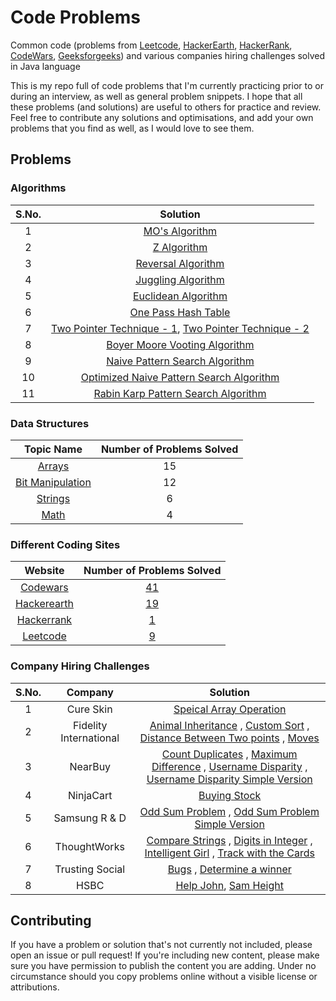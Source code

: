 # Code Problems
Common code (problems from [Leetcode](https://leetcode.com/), [HackerEarth](https://www.hackerearth.com/), [HackerRank](https://www.hackerrank.com/), [CodeWars](https://www.codewars.com/), [Geeksforgeeks](https://www.geeksforgeeks.org/)) and various companies hiring challenges solved in Java language

This is my repo full of code problems that I'm currently practicing prior to or during an interview, as well as general problem snippets. I hope that all these problems (and solutions) are useful to others for practice and review. Feel free to contribute any solutions and optimisations, and add your own problems that you find as well, as I would love to see them.

## Problems

### Algorithms

| S.No.  |                                                                                           Solution                   									      																										  							   |
|:------:|:---------------------------------------------------------------------------------------------------------------------------------------------------------------------------------------------------------------------------------------------------------------------------------------------------:|
|   1    | [MO's Algorithm](https://github.com/pgeek92/code-problems/blob/master/coding-problems/src/algorithms/MOsAlgorithm.java)     							      																										    							   |
|   2    | [Z Algorithm](https://github.com/pgeek92/code-problems/blob/master/coding-problems/src/algorithms/ZAlgorithm.java)										  																										                                   |
|   3    | [Reversal Algorithm](https://github.com/pgeek92/code-problems/tree/master/coding-problems/src/algorithms/ReversalAlgorithm.java)				      		  																										                                   |
|   4    | [Juggling Algorithm](https://github.com/pgeek92/code-problems/tree/master/coding-problems/src/algorithms/JugglingAlgorithm.java)							  																										                                   |
|   5    | [Euclidean Algorithm](https://github.com/pgeek92/code-problems/tree/master/coding-problems/src/algorithms/EuclideanAlgorithm.java)						  																										                                   |
|   6    | [One Pass Hash Table](https://github.com/pgeek92/code-problems/tree/master/coding-problems/src/leetcode/TwoSum.java)						  				  																										                                   |
|   7    | [Two Pointer Technique - 1](https://github.com/pgeek92/code-problems/tree/master/coding-problems/src/leetcode/RemoveDuplicatesFromSortedArray.java), [Two Pointer Technique - 2](https://github.com/pgeek92/code-problems/tree/master/coding-problems/src/leetcode/RemoveElement.java)			   |
|   8    | [Boyer Moore Vooting Algorithm](https://github.com/pgeek92/code-problems/tree/master/coding-problems/src/leetcode/MajorityElement.java)			          																										                                   |
|   9    | [Naive Pattern Search Algorithm](https://github.com/pgeek92/code-problems/tree/master/coding-problems/src/algorithms/NaivePatternMatchingAlgorithm.java)			          																										                   |
|   10   | [Optimized Naive Pattern Search Algorithm](https://github.com/pgeek92/code-problems/tree/master/coding-problems/src/algorithms/OptimizedNaivePatternMatchingAlgorithm.java)			          																									   |
|   11   | [Rabin Karp Pattern Search Algorithm](https://github.com/pgeek92/code-problems/tree/master/coding-problems/src/algorithms/RabinKarpAlgorithm.java)			          																										                       |

### Data Structures

|                                                         Topic Name                                                              |	Number of Problems Solved |
|:-------------------------------------------------------------------------------------------------------------------------------:|:-------------------------:|
|  [Arrays](https://github.com/pgeek92/code-problems/tree/master/coding-problems/src/datastructures/Array)                        |            15             | 
|  [Bit Manipulation](https://github.com/pgeek92/code-problems/tree/master/coding-problems/src/datastructures/BITManipulation)    |            12             |
|  [Strings](https://github.com/pgeek92/code-problems/tree/master/coding-problems/src/datastructures/String)                      |            6              |
|  [Math](https://github.com/pgeek92/code-problems/tree/master/coding-problems/src/datastructures/Math)							  |            4              |

### Different Coding Sites

|                   Website                        |                                       Number of Problems Solved                                            |
|:------------------------------------------------:|:----------------------------------------------------------------------------------------------------------:|
|   [Codewars](https://www.codewars.com/)          |            [41](https://github.com/pgeek92/code-problems/tree/master/coding-problems/src/codewars)         |
|   [Hackerearth](https://www.hackerearth.com/)    |            [19](https://github.com/pgeek92/code-problems/tree/master/coding-problems/src/hackerearth)      |
|   [Hackerrank](https://www.hackerrank.com/)      |            [1](https://github.com/pgeek92/code-problems/tree/master/coding-problems/src/hackerrank)        |
|   [Leetcode](https://leetcode.com/)              |            [9](https://github.com/pgeek92/code-problems/tree/master/coding-problems/src/leetcode)          |     

### Company Hiring Challenges

| S.No. |                Company            |                                                                                           Solution                                                                         																																																																																																		      |
|:-----:|:---------------------------------:|:---------------------------------------------------------------------------------------------------------------------------------------------------------------------------------------------------------------------------------------------------------------------------------------------------------------------------------------------------------------------------------------------------------------------------------------------------------------------------------------------------------------------------------------------------------------------------------------:|
|   1   | Cure Skin                         | [Speical Array Operation](https://github.com/pgeek92/code-problems/blob/master/coding-problems/src/company/cureskin/SpecialArrayOperation.java)                                 																																																																																																	      |
|   2   | Fidelity International            | [Animal Inheritance](https://github.com/pgeek92/code-problems/blob/master/coding-problems/src/company/fidelityInternational/AnimalInheritance.java) , [Custom Sort](https://github.com/pgeek92/code-problems/blob/master/coding-problems/src/company/fidelityInternational/CustomSort.java) , [Distance Between Two points](https://github.com/pgeek92/code-problems/blob/master/coding-problems/src/company/fidelityInternational/DistBetTwoPoints.java) , [Moves](https://github.com/pgeek92/code-problems/blob/master/coding-problems/src/company/fidelityInternational/Moves.java)  |
|   3   | NearBuy                           | [Count Duplicates](https://github.com/pgeek92/code-problems/blob/master/coding-problems/src/company/nearbuy/CountDuplicates.java) , [Maximum Difference](https://github.com/pgeek92/code-problems/blob/master/coding-problems/src/company/nearbuy/MaximumDifference.java) , [Username Disparity](https://github.com/pgeek92/code-problems/blob/master/coding-problems/src/company/nearbuy/UsernameDisparity.java) , [Username Disparity Simple Version](https://github.com/pgeek92/code-problems/blob/master/coding-problems/src/company/nearbuy/UsernameDisparitySimpleLogic.java)     |
|   4   | NinjaCart							| [Buying Stock](https://github.com/pgeek92/code-problems/blob/master/coding-problems/src/company/ninjaCart/BuyingStock.java)																																																																																																															  |
|   5   | Samsung R & D						| [Odd Sum Problem](https://github.com/pgeek92/code-problems/blob/master/coding-problems/src/company/samsungR_D/EfficientOddSumProblem.java) , [Odd Sum Problem Simple Version](https://github.com/pgeek92/code-problems/blob/master/coding-problems/src/company/samsungR_D/OddSumProblem.java)																																																																							  |
|  	6   | ThoughtWorks                      | [Compare Strings](https://github.com/pgeek92/code-problems/blob/master/coding-problems/src/company/thoughtWorks/CompareStrings.java) , [Digits in Integer](https://github.com/pgeek92/code-problems/blob/master/coding-problems/src/company/thoughtWorks/DigitsInInteger.java) , [Intelligent Girl](https://github.com/pgeek92/code-problems/blob/master/coding-problems/src/company/thoughtWorks/IntelligentGirl.java) , [Track with the Cards](https://github.com/pgeek92/code-problems/blob/master/coding-problems/src/company/thoughtWorks/TrickWithTheCards.java)                  |
|   7   | Trusting Social                   | [Bugs](https://github.com/pgeek92/code-problems/blob/master/coding-problems/src/company/trustingSocial/Bugs.java) , [Determine a winner](https://github.com/pgeek92/code-problems/blob/master/coding-problems/src/company/trustingSocial/DetermineWinner.java)                                                                                                                                                                                                                                                                                                                          |  
|   8   | HSBC                              | [Help John](https://github.com/pgeek92/code-problems/tree/master/coding-problems/src/company/HSBC/HelpJohn.java), [Sam Height](https://github.com/pgeek92/code-problems/tree/master/coding-problems/src/company/HSBC/SamHeight.java)          																                                                                            																																													          |

## Contributing

If you have a problem or solution that's not currently not included, please open an issue or pull request! If you're including new content, please make sure you have permission to publish the content you are adding. Under no circumstance should you copy problems online without a visible license or attributions.
